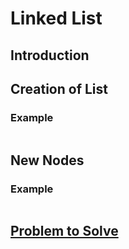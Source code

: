 # Linked List

## Introduction


## Creation of List



### Example

```python

```
## New Nodes


### Example

```python

```
## [Problem to Solve](linkedtree-solution.md)

